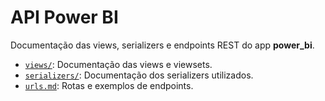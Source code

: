 # API Power BI

Documentação das views, serializers e endpoints REST do app **power_bi**.

- [`views/`](./views/): Documentação das views e viewsets.
- [`serializers/`](./serializers/): Documentação dos serializers utilizados.
- [`urls.md`](./urls.md): Rotas e exemplos de endpoints.
